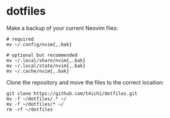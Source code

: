 # dotfiles

Make a backup of your current Neovim files:
```
# required
mv ~/.config/nvim{,.bak}

# optional but recommended
mv ~/.local/share/nvim{,.bak}
mv ~/.local/state/nvim{,.bak}
mv ~/.cache/nvim{,.bak}
```

Clone the repository and move the files to the correct location:
```
git clone https://github.com/t4ichi/dotfiles.git
mv -f ~/dotfiles/.* ~/
mv -f ~/dotfiles/* ~/
rm -rf ~/dotfiles
```


